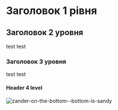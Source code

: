 # Заголовок 1 рівня 
## Заголовок 2 уровня
test test
### Заголовок 3 уровня
test test
#### Header 4 level


![zander-on-the-bottom--bottom-is-sandy](https://github.com/user-attachments/assets/240edf20-02a4-431b-8572-7c9a430d06f8)
